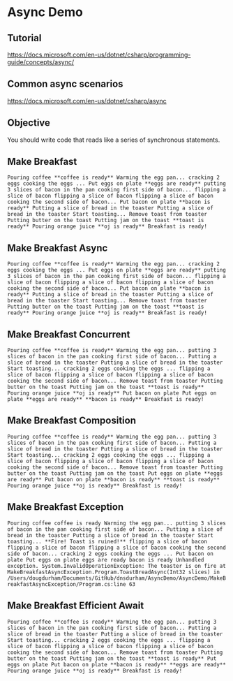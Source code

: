 # Async Demo

## Tutorial
https://docs.microsoft.com/en-us/dotnet/csharp/programming-guide/concepts/async/

## Common async scenarios
https://docs.microsoft.com/en-us/dotnet/csharp/async

## Objective
You should write code that reads like a series of synchronous statements.

## Make Breakfast
`Pouring coffee
**coffee is ready**
Warming the egg pan...
cracking 2 eggs
cooking the eggs ...
Put eggs on plate
**eggs are ready**
putting 3 slices of bacon in the pan
cooking first side of bacon...
flipping a slice of bacon
flipping a slice of bacon
flipping a slice of bacon
cooking the second side of bacon...
Put bacon on plate
**bacon is ready**
Putting a slice of bread in the toaster
Putting a slice of bread in the toaster
Start toasting...
Remove toast from toaster
Putting butter on the toast
Putting jam on the toast
**toast is ready**
Pouring orange juice
**oj is ready**
Breakfast is ready!`


## Make Breakfast Async
`Pouring coffee
**coffee is ready**
Warming the egg pan...
cracking 2 eggs
cooking the eggs ...
Put eggs on plate
**eggs are ready**
putting 3 slices of bacon in the pan
cooking first side of bacon...
flipping a slice of bacon
flipping a slice of bacon
flipping a slice of bacon
cooking the second side of bacon...
Put bacon on plate
**bacon is ready**
Putting a slice of bread in the toaster
Putting a slice of bread in the toaster
Start toasting...
Remove toast from toaster
Putting butter on the toast
Putting jam on the toast
**toast is ready**
Pouring orange juice
**oj is ready**
Breakfast is ready!`

## Make Breakfast Concurrent
`Pouring coffee
**coffee is ready**
Warming the egg pan...
putting 3 slices of bacon in the pan
cooking first side of bacon...
Putting a slice of bread in the toaster
Putting a slice of bread in the toaster
Start toasting...
cracking 2 eggs
cooking the eggs ...
flipping a slice of bacon
flipping a slice of bacon
flipping a slice of bacon
cooking the second side of bacon...
Remove toast from toaster
Putting butter on the toast
Putting jam on the toast
**toast is ready**
Pouring orange juice
**oj is ready**
Put bacon on plate
Put eggs on plate
**eggs are ready**
**bacon is ready**
Breakfast is ready!`

## Make Breakfast Composition
`Pouring coffee
**coffee is ready**
Warming the egg pan...
putting 3 slices of bacon in the pan
cooking first side of bacon...
Putting a slice of bread in the toaster
Putting a slice of bread in the toaster
Start toasting...
cracking 2 eggs
cooking the eggs ...
flipping a slice of bacon
flipping a slice of bacon
flipping a slice of bacon
cooking the second side of bacon...
Remove toast from toaster
Putting butter on the toast
Putting jam on the toast
Put eggs on plate
**eggs are ready**
Put bacon on plate
**bacon is ready**
**toast is ready**
Pouring orange juice
**oj is ready**
Breakfast is ready!`

## Make Breakfast Exception
`Pouring coffee
coffee is ready
Warming the egg pan...
putting 3 slices of bacon in the pan
cooking first side of bacon...
Putting a slice of bread in the toaster
Putting a slice of bread in the toaster
Start toasting...
**Fire! Toast is ruined!**
flipping a slice of bacon
flipping a slice of bacon
flipping a slice of bacon
cooking the second side of bacon...
cracking 2 eggs
cooking the eggs ...
Put bacon on plate
Put eggs on plate
eggs are ready
bacon is ready
Unhandled exception. System.InvalidOperationException: The toaster is on fire
   at MakeBreakfastAsyncException.Program.ToastBreadAsync(Int32 slices) in /Users/dougdurham/Documents/GitHub/dnsdurham/AsyncDemo/AsyncDemo/MakeBreakfastAsyncException/Program.cs:line 63`

## Make Breakfast Efficient Await
`Pouring coffee
**coffee is ready**
Warming the egg pan...
putting 3 slices of bacon in the pan
cooking first side of bacon...
Putting a slice of bread in the toaster
Putting a slice of bread in the toaster
Start toasting...
cracking 2 eggs
cooking the eggs ...
flipping a slice of bacon
flipping a slice of bacon
flipping a slice of bacon
cooking the second side of bacon...
Remove toast from toaster
Putting butter on the toast
Putting jam on the toast
**toast is ready**
Put eggs on plate
Put bacon on plate
**bacon is ready**
**eggs are ready**
Pouring orange juice
**oj is ready**
Breakfast is ready!`

